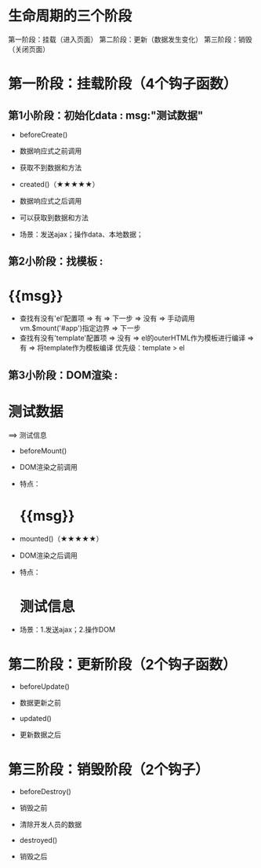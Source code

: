 # 生命周期的三个阶段
第一阶段：挂载（进入页面）
第二阶段：更新（数据发生变化）
第三阶段：销毁（关闭页面）


# 第一阶段：挂载阶段（4个钩子函数）
## 第1小阶段：初始化data  :  msg:"测试数据"
- beforeCreate()
- 数据响应式之前调用
- 获取不到数据和方法

- created()（★★★★★）
- 数据响应式之后调用
- 可以获取到数据和方法
- 场景：发送ajax；操作data、本地数据；

## 第2小阶段：找模板      :  <h1>{{msg}}</h1>
- 查找有没有'el'配置项 => 有  => 下一步
                      => 没有 => 手动调用vm.$mount('#app')指定边界 => 下一步
- 查找有没有'template'配置项 => 没有 => el的outerHTML作为模板进行编译
                             => 有 => 将template作为模板编译
优先级：template > el

## 第3小阶段：DOM渲染     :  <h1>测试数据</h1> ==> 测试信息
- beforeMount()
- DOM渲染之前调用
- 特点：<h1>{{msg}}</h1>

- mounted()（★★★★★）
- DOM渲染之后调用
- 特点：<h1>测试信息</h1>
- 场景：1.发送ajax；2.操作DOM


# 第二阶段：更新阶段（2个钩子函数）
- beforeUpdate()
- 数据更新之前

- updated()
- 更新数据之后


# 第三阶段：销毁阶段（2个钩子）
- beforeDestroy()
- 销毁之前
- 清除开发人员的数据

- destroyed()
- 销毁之后

